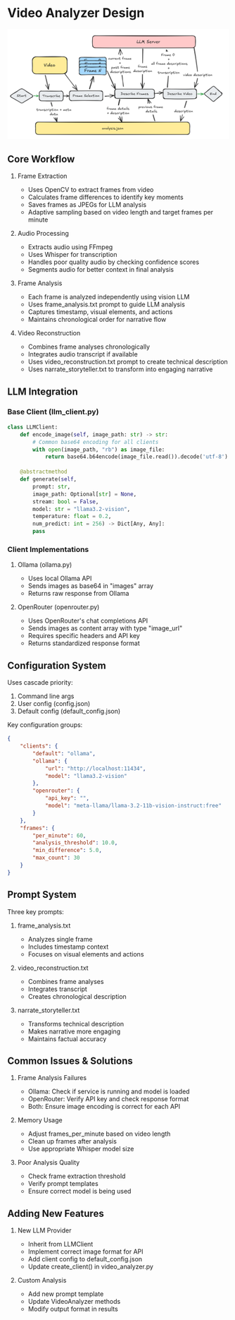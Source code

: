 # Video Analyzer Design
![Design](design.png)
## Core Workflow

1. Frame Extraction
   - Uses OpenCV to extract frames from video
   - Calculates frame differences to identify key moments
   - Saves frames as JPEGs for LLM analysis
   - Adaptive sampling based on video length and target frames per minute

2. Audio Processing
   - Extracts audio using FFmpeg
   - Uses Whisper for transcription
   - Handles poor quality audio by checking confidence scores
   - Segments audio for better context in final analysis

3. Frame Analysis
   - Each frame is analyzed independently using vision LLM
   - Uses frame_analysis.txt prompt to guide LLM analysis
   - Captures timestamp, visual elements, and actions
   - Maintains chronological order for narrative flow

4. Video Reconstruction
   - Combines frame analyses chronologically
   - Integrates audio transcript if available
   - Uses video_reconstruction.txt prompt to create technical description
   - Uses narrate_storyteller.txt to transform into engaging narrative

## LLM Integration

### Base Client (llm_client.py)
```python
class LLMClient:
    def encode_image(self, image_path: str) -> str:
        # Common base64 encoding for all clients
        with open(image_path, "rb") as image_file:
            return base64.b64encode(image_file.read()).decode('utf-8')

    @abstractmethod
    def generate(self,
        prompt: str,
        image_path: Optional[str] = None,
        stream: bool = False,
        model: str = "llama3.2-vision",
        temperature: float = 0.2,
        num_predict: int = 256) -> Dict[Any, Any]:
        pass
```

### Client Implementations

1. Ollama (ollama.py)
   - Uses local Ollama API
   - Sends images as base64 in "images" array
   - Returns raw response from Ollama

2. OpenRouter (openrouter.py)
   - Uses OpenRouter's chat completions API
   - Sends images as content array with type "image_url"
   - Requires specific headers and API key
   - Returns standardized response format

## Configuration System

Uses cascade priority:
1. Command line args
2. User config (config.json)
3. Default config (default_config.json)

Key configuration groups:
```json
{
    "clients": {
        "default": "ollama",
        "ollama": {
            "url": "http://localhost:11434",
            "model": "llama3.2-vision"
        },
        "openrouter": {
            "api_key": "",
            "model": "meta-llama/llama-3.2-11b-vision-instruct:free"
        }
    },
    "frames": {
        "per_minute": 60,
        "analysis_threshold": 10.0,
        "min_difference": 5.0,
        "max_count": 30
    }
}
```

## Prompt System

Three key prompts:

1. frame_analysis.txt
   - Analyzes single frame
   - Includes timestamp context
   - Focuses on visual elements and actions

2. video_reconstruction.txt
   - Combines frame analyses
   - Integrates transcript
   - Creates chronological description

3. narrate_storyteller.txt
   - Transforms technical description
   - Makes narrative more engaging
   - Maintains factual accuracy

## Common Issues & Solutions

1. Frame Analysis Failures
   - Ollama: Check if service is running and model is loaded
   - OpenRouter: Verify API key and check response format
   - Both: Ensure image encoding is correct for each API

2. Memory Usage
   - Adjust frames_per_minute based on video length
   - Clean up frames after analysis
   - Use appropriate Whisper model size

3. Poor Analysis Quality
   - Check frame extraction threshold
   - Verify prompt templates
   - Ensure correct model is being used

## Adding New Features

1. New LLM Provider
   - Inherit from LLMClient
   - Implement correct image format for API
   - Add client config to default_config.json
   - Update create_client() in video_analyzer.py

2. Custom Analysis
   - Add new prompt template
   - Update VideoAnalyzer methods
   - Modify output format in results
